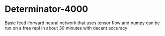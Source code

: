 # Determinator-4000
Basic feed-forward neural network that uses tensor flow and numpy can be run on a free repl in about 30 minutes with decent accuracy
